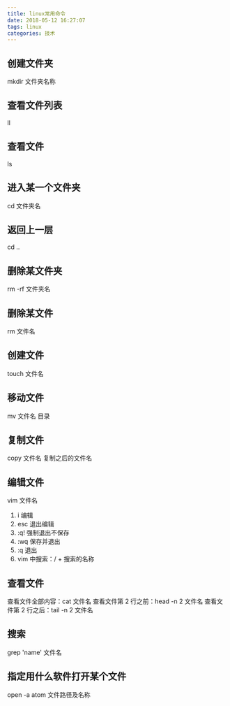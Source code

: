 ```yaml
---
title: linux常用命令
date: 2018-05-12 16:27:07
tags: linux
categories: 技术
---
```


## 创建文件夹

mkdir 文件夹名称

## 查看文件列表

ll

## 查看文件

ls

## 进入某一个文件夹

cd 文件夹名

## 返回上一层

cd ..

<!-- more -->

## 删除某文件夹

rm -rf 文件夹名

## 删除某文件

rm 文件名

## 创建文件

touch 文件名

## 移动文件

mv 文件名 目录

## 复制文件

copy 文件名 复制之后的文件名

## 编辑文件

vim 文件名

1. i 编辑
2. esc 退出编辑
3. :q! 强制退出不保存
4. :wq 保存并退出
5. :q 退出
6. vim 中搜索：/ + 搜索的名称

## 查看文件

查看文件全部内容：cat 文件名
查看文件第 2 行之前：head -n 2 文件名
查看文件第 2 行之后：tail -n 2 文件名

## 搜索

grep 'name' 文件名

## 指定用什么软件打开某个文件

open -a atom 文件路径及名称
